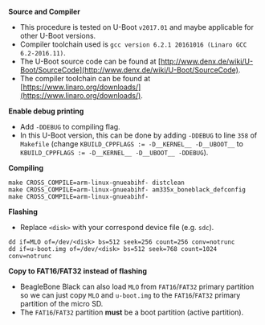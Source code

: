 **Source and Compiler**

- This procedure is tested on U-Boot `v2017.01` and maybe applicable for other U-Boot versions.
- Compiler toolchain used is `gcc version 6.2.1 20161016 (Linaro GCC 6.2-2016.11)`.
- The U-Boot source code can be found at [http://www.denx.de/wiki/U-Boot/SourceCode](http://www.denx.de/wiki/U-Boot/SourceCode).
- The compiler toolchain can be found at [https://www.linaro.org/downloads/](https://www.linaro.org/downloads/).


**Enable debug printing**

- Add `-DDEBUG` to compiling flag.
- In this U-Boot version, this can be done by adding `-DDEBUG` to line `358` of `Makefile` (change `KBUILD_CPPFLAGS := -D__KERNEL__ -D__UBOOT__` to `KBUILD_CPPFLAGS := -D__KERNEL__ -D__UBOOT__ -DDEBUG`).


**Compiling**

```shell
make CROSS_COMPILE=arm-linux-gnueabihf- distclean
make CROSS_COMPILE=arm-linux-gnueabihf- am335x_boneblack_defconfig
make CROSS_COMPILE=arm-linux-gnueabihf-
```


**Flashing**

- Replace `<disk>` with your correspond device file (e.g. `sdc`).

```shell
dd if=MLO of=/dev/<disk> bs=512 seek=256 count=256 conv=notrunc
dd if=u-boot.img of=/dev/<disk> bs=512 seek=768 count=1024 conv=notrunc
```


**Copy to FAT16/FAT32 instead of flashing**

- BeagleBone Black can also load `MLO` from `FAT16`/`FAT32` primary partition so we can just copy `MLO` and `u-boot.img` to the `FAT16`/`FAT32` primary partition of the micro SD.
- The `FAT16`/`FAT32` partition **must** be a boot partition (active partition).
